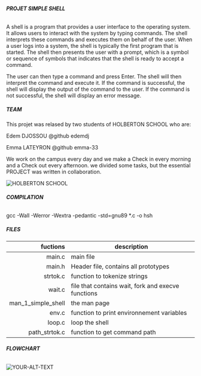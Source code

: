 ###### **PROJET SIMPLE SHELL**

A shell is a program that provides a user interface to the operating system. It allows users to interact with the system by typing commands. The shell interprets these commands and executes them on behalf of the user.
When a user logs into a system, the shell is typically the first program that is started. The shell then presents the user with a prompt, which is a symbol or sequence of symbols that indicates that the shell is ready to accept a command.

The user can then type a command and press Enter. The shell will then interpret the command and execute it. If the command is successful, the shell will display the output of the command to the user. If the command is not successful, the shell will display an error message.



##### **TEAM**

This projet was relased by two students of HOLBERTON SCHOOL who are:

Edem DJOSSOU @github edemdj

Emma LATEYRON @github emma-33

We work on the campus every day and we make a Check in every morning and a Check out every afternoon. we divided some tasks, but the essential PROJECT was written in collaboration.


![HOLBERTON SCHOOL](https://getlogovector.com/wp-content/uploads/2020/11/holberton-school-logo-vector.png)


###### **COMPILATION**

gcc -Wall -Werror -Wextra -pedantic -std=gnu89 *.c -o hsh

##### **FILES**


| fuctions      |          description                  |
|--------:      |---------------------------------------|
| main.c        | main file                             |
| main.h        | Header file, contains all prototypes  |
|strtok.c       | function to tokenize strings          |
| wait.c        | file that contains wait, fork and execve functions |
| man_1_simple_shell | the man page                     |
| env.c         | function to print environnement variables      |
| loop.c        | loop the shell                        |
|path_strtok.c  | function to get command path          |





######  **FLOWCHART**

<picture>
 <source media="(prefers-color-scheme: dark)" srcset="https://user-images.githubusercontent.com/25423296/163456776-7f95b81a-f1ed-45f7-b7ab-8fa810d529fa.png">
 <source media="(prefers-color-scheme: light)" srcset="https://user-images.githubusercontent.com/25423296/163456779-a8556205-d0a5-45e2-ac17-42d089e3c3f8.png">
 <img alt="YOUR-ALT-TEXT" src="https://user-images.githubusercontent.com/25423296/163456779-a8556205-d0a5-45e2-ac17-42d089e3c3f8.png">
</picture>











